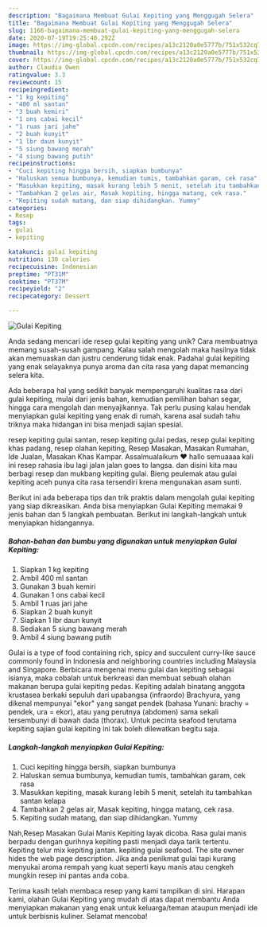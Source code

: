 ```yaml
---
description: "Bagaimana Membuat Gulai Kepiting yang Menggugah Selera"
title: "Bagaimana Membuat Gulai Kepiting yang Menggugah Selera"
slug: 1166-bagaimana-membuat-gulai-kepiting-yang-menggugah-selera
date: 2020-07-19T19:25:40.292Z
image: https://img-global.cpcdn.com/recipes/a13c2120a0e5777b/751x532cq70/gulai-kepiting-foto-resep-utama.jpg
thumbnail: https://img-global.cpcdn.com/recipes/a13c2120a0e5777b/751x532cq70/gulai-kepiting-foto-resep-utama.jpg
cover: https://img-global.cpcdn.com/recipes/a13c2120a0e5777b/751x532cq70/gulai-kepiting-foto-resep-utama.jpg
author: Claudia Owen
ratingvalue: 3.3
reviewcount: 15
recipeingredient:
- "1 kg kepiting"
- "400 ml santan"
- "3 buah kemiri"
- "1 ons cabai kecil"
- "1 ruas jari jahe"
- "2 buah kunyit"
- "1 lbr daun kunyit"
- "5 siung bawang merah"
- "4 siung bawang putih"
recipeinstructions:
- "Cuci kepiting hingga bersih, siapkan bumbunya"
- "Haluskan semua bumbunya, kemudian tumis, tambahkan garam, cek rasa"
- "Masukkan kepiting, masak kurang lebih 5 menit, setelah itu tambahkan santan kelapa"
- "Tambahkan 2 gelas air, Masak kepiting, hingga matang, cek rasa."
- "Kepiting sudah matang, dan siap dihidangkan. Yummy"
categories:
- Resep
tags:
- gulai
- kepiting

katakunci: gulai kepiting 
nutrition: 130 calories
recipecuisine: Indonesian
preptime: "PT31M"
cooktime: "PT37M"
recipeyield: "2"
recipecategory: Dessert

---
```



![Gulai Kepiting](https://img-global.cpcdn.com/recipes/a13c2120a0e5777b/751x532cq70/gulai-kepiting-foto-resep-utama.jpg)

Anda sedang mencari ide resep gulai kepiting yang unik? Cara membuatnya memang susah-susah gampang. Kalau salah mengolah maka hasilnya tidak akan memuaskan dan justru cenderung tidak enak. Padahal gulai kepiting yang enak selayaknya punya aroma dan cita rasa yang dapat memancing selera kita.

Ada beberapa hal yang sedikit banyak mempengaruhi kualitas rasa dari gulai kepiting, mulai dari jenis bahan, kemudian pemilihan bahan segar, hingga cara mengolah dan menyajikannya. Tak perlu pusing kalau hendak menyiapkan gulai kepiting yang enak di rumah, karena asal sudah tahu triknya maka hidangan ini bisa menjadi sajian spesial.

resep kepiting gulai santan, resep kepiting gulai pedas, resep gulai kepiting khas padang, resep olahan kepiting, Resep Masakan, Masakan Rumahan, Ide Jualan, Masakan Khas Kampar. Assalmualaikum ❤ hallo semuaaaa kali ini resep rahasia ibu lagi jalan jalan goes to langsa. dan disini kita mau berbagi resep dan mukbang kepiting gulai. Bieng peulemak atau gulai kepiting aceh punya cita rasa tersendiri krena mengunakan asam sunti.


Berikut ini ada beberapa tips dan trik praktis dalam mengolah gulai kepiting yang siap dikreasikan. Anda bisa menyiapkan Gulai Kepiting memakai 9 jenis bahan dan 5 langkah pembuatan. Berikut ini langkah-langkah untuk menyiapkan hidangannya.

<!--inarticleads1-->

##### Bahan-bahan dan bumbu yang digunakan untuk menyiapkan Gulai Kepiting:

1. Siapkan 1 kg kepiting
1. Ambil 400 ml santan
1. Gunakan 3 buah kemiri
1. Gunakan 1 ons cabai kecil
1. Ambil 1 ruas jari jahe
1. Siapkan 2 buah kunyit
1. Siapkan 1 lbr daun kunyit
1. Sediakan 5 siung bawang merah
1. Ambil 4 siung bawang putih


Gulai is a type of food containing rich, spicy and succulent curry-like sauce commonly found in Indonesia and neighboring countries including Malaysia and Singapore. Berbicara mengenai menu gulai dan kepiting sebagai isianya, maka cobalah untuk berkreasi dan membuat sebuah olahan makanan berupa gulai kepiting pedas. Kepiting adalah binatang anggota krustasea berkaki sepuluh dari upabangsa (infraordo) Brachyura, yang dikenal mempunyai &#34;ekor&#34; yang sangat pendek (bahasa Yunani: brachy = pendek, ura = ekor), atau yang perutnya (abdomen) sama sekali tersembunyi di bawah dada (thorax). Untuk pecinta seafood terutama kepiting sajian gulai kepiting ini tak boleh dilewatkan begitu saja. 

<!--inarticleads2-->

##### Langkah-langkah menyiapkan Gulai Kepiting:

1. Cuci kepiting hingga bersih, siapkan bumbunya
1. Haluskan semua bumbunya, kemudian tumis, tambahkan garam, cek rasa
1. Masukkan kepiting, masak kurang lebih 5 menit, setelah itu tambahkan santan kelapa
1. Tambahkan 2 gelas air, Masak kepiting, hingga matang, cek rasa.
1. Kepiting sudah matang, dan siap dihidangkan. Yummy


Nah,Resep Masakan Gulai Manis Kepiting layak dicoba. Rasa gulai manis berpadu dengan gurihnya kepiting pasti menjadi daya tarik tertentu. Kepiting telur mix kepiting jantan. kepiting gulai seafood. The site owner hides the web page description. Jika anda penikmat gulai tapi kurang menyukai aroma rempah yang kuat seperti kayu manis atau cengkeh mungkin resep ini pantas anda coba. 

Terima kasih telah membaca resep yang kami tampilkan di sini. Harapan kami, olahan Gulai Kepiting yang mudah di atas dapat membantu Anda menyiapkan makanan yang enak untuk keluarga/teman ataupun menjadi ide untuk berbisnis kuliner. Selamat mencoba!
